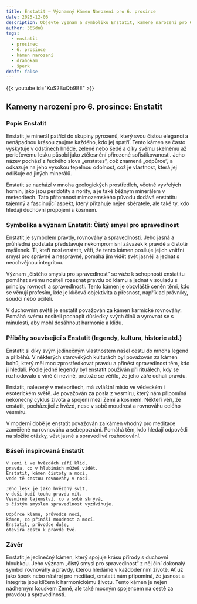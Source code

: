```yaml
---
title: Enstatit – Významný Kámen Narození pro 6. prosince
date: 2025-12-06
description: Objevte význam a symboliku Enstatit, kamene narození pro 6. prosince, který symbolizuje Čistý smysl pro spravedlnost. Přečtěte si legendy a inspirující příběhy.
author: 365dnů
tags:
  - enstatit
  - prosinec
  - 6. prosince
  - kámen narození
  - drahokam
  - šperk
draft: false
---
```


{{< youtube id="KuS2BuQb9BE" >}}

## Kameny narození pro 6. prosince: Enstatit

### Popis Enstatit

Enstatit je minerál patřící do skupiny pyroxenů, který svou čistou elegancí a nenápadnou krásou zaujme každého, kdo jej spatří. Tento kámen se často vyskytuje v odstínech hnědé, zelené nebo šedé a díky svému skelnému až perleťovému lesku působí jako ztělesnění přirozené sofistikovanosti. Jeho název pochází z řeckého slova „enstates“, což znamená „odpůrce“, a odkazuje na jeho vysokou tepelnou odolnost, což je vlastnost, která jej odlišuje od jiných minerálů.

Enstatit se nachází v mnoha geologických prostředích, včetně vyvřelých hornin, jako jsou peridotity a nority, a je také běžným minerálem v meteoritech. Tato přítomnost mimozemského původu dodává enstatitu tajemný a fascinující aspekt, který přitahuje nejen sběratele, ale také ty, kdo hledají duchovní propojení s kosmem.

### Symbolika a význam Enstatit: Čistý smysl pro spravedlnost

Enstatit je symbolem pravdy, rovnováhy a spravedlnosti. Jeho jasná a průhledná podstata představuje nekompromisní závazek k pravdě a čistotě myšlenek. Ti, kteří nosí enstatit, věří, že tento kámen posiluje jejich vnitřní smysl pro správné a nesprávné, pomáhá jim vidět svět jasněji a jednat s neochvějnou integritou.

Význam „čistého smyslu pro spravedlnost“ se váže k schopnosti enstatitu pomáhat svému nositeli rozeznat pravdu od klamu a jednat v souladu s principy rovnosti a spravedlnosti. Tento kámen je obzvláště ceněn těmi, kdo se věnují profesím, kde je klíčová objektivita a přesnost, například právníky, soudci nebo učiteli.

V duchovním světě je enstatit považován za kámen karmické rovnováhy. Pomáhá svému nositeli pochopit důsledky svých činů a vyrovnat se s minulostí, aby mohl dosáhnout harmonie a klidu.

### Příběhy související s Enstatit (legendy, kultura, historie atd.)

Enstatit si díky svým jedinečným vlastnostem našel cestu do mnoha legend a příběhů. V některých starověkých kulturách byl považován za kámen bohů, který měl moc zprostředkovat pravdu a přinést spravedlnost těm, kdo ji hledali. Podle jedné legendy byl enstatit používán při rituálech, kdy se rozhodovalo o vině či nevině, protože se věřilo, že jeho záře odhalí pravdu.

Enstatit, nalezený v meteoritech, má zvláštní místo ve vědeckém i esoterickém světě. Je považován za posla z vesmíru, který nám připomíná nekonečný cyklus života a spojení mezi Zemí a kosmem. Někteří věří, že enstatit, pocházející z hvězd, nese v sobě moudrost a rovnováhu celého vesmíru.

V moderní době je enstatit považován za kámen vhodný pro meditace zaměřené na rovnováhu a sebepoznání. Pomáhá těm, kdo hledají odpovědi na složité otázky, vést jasné a spravedlivé rozhodování.

### Báseň inspirovaná Enstatit

```
V zemi i ve hvězdách září klid,  
pravda, co v hlubinách můžeš vidět.  
Enstatit, kámen čistoty a moci,  
vede tě cestou rovnováhy v noci.

Jeho lesk je jako hvězdný svit,  
v duši budí touhu pravdu mít.  
Vesmírné tajemství, co v sobě skrývá,  
s čistým smyslem spravedlnost vyzdvihuje.

Odpůrce klamu, průvodce noci,  
kámen, co přináší moudrost a mocí.  
Enstatit, průvodce duše,  
otevírá cestu k pravdě tvé.
```

### Závěr

Enstatit je jedinečný kámen, který spojuje krásu přírody s duchovní hloubkou. Jeho význam „čistý smysl pro spravedlnost“ z něj činí dokonalý symbol rovnováhy a pravdy, kterou hledáme v každodenním životě. Ať už jako šperk nebo nástroj pro meditaci, enstatit nám připomíná, že jasnost a integrita jsou klíčem k harmonickému životu. Tento kámen je nejen nádherným kouskem Země, ale také mocným spojencem na cestě za pravdou a spravedlností.